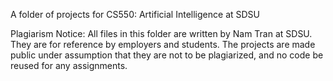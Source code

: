 A folder of projects for CS550: Artificial Intelligence at SDSU

Plagiarism Notice: All files in this folder are written by Nam Tran at SDSU. They are for reference by employers and students. The projects are made public under assumption that they are not to be plagiarized, and no code be reused for any assignments.
